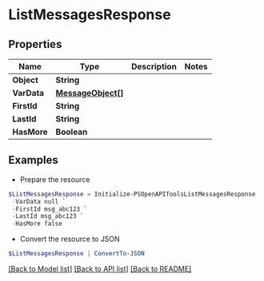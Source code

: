 # ListMessagesResponse
## Properties

Name | Type | Description | Notes
------------ | ------------- | ------------- | -------------
**Object** | **String** |  | 
**VarData** | [**MessageObject[]**](MessageObject.md) |  | 
**FirstId** | **String** |  | 
**LastId** | **String** |  | 
**HasMore** | **Boolean** |  | 

## Examples

- Prepare the resource
```powershell
$ListMessagesResponse = Initialize-PSOpenAPIToolsListMessagesResponse  -Object list `
 -VarData null `
 -FirstId msg_abc123 `
 -LastId msg_abc123 `
 -HasMore false
```

- Convert the resource to JSON
```powershell
$ListMessagesResponse | ConvertTo-JSON
```

[[Back to Model list]](../README.md#documentation-for-models) [[Back to API list]](../README.md#documentation-for-api-endpoints) [[Back to README]](../README.md)


